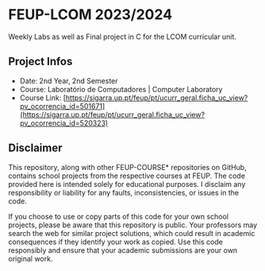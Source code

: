 # FEUP-LCOM 2023/2024
Weekly Labs as well as Final project in C for the LCOM curricular unit.
## Project Infos
- Date: 2nd Year, 2nd Semester
- Course: Laboratório de Computadores | Computer Laboratory
- Course Link: [https://sigarra.up.pt/feup/pt/ucurr_geral.ficha_uc_view?pv_ocorrencia_id=501671](https://sigarra.up.pt/feup/pt/ucurr_geral.ficha_uc_view?pv_ocorrencia_id=520323)
## Disclaimer
This repository, along with other FEUP-COURSE* repositories on GitHub, contains school projects from the respective courses at FEUP. The code provided here is intended solely for educational purposes. I disclaim any responsibility or liability for any faults, inconsistencies, or issues in the code.

If you choose to use or copy parts of this code for your own school projects, please be aware that this repository is public. Your professors may search the web for similar project solutions, which could result in academic consequences if they identify your work as copied. Use this code responsibly and ensure that your academic submissions are your own original work.

